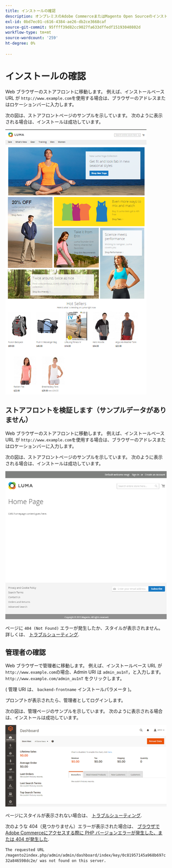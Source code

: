 ```yaml
---
title: インストールの確認
description: オンプレミスのAdobe CommerceまたはMagento Open Sourceのインストールが正常に完了したことを確認するには、次の手順に従います。
exl-id: 0bd7ec01-c616-4384-ae26-db2ce3668caf
source-git-commit: 95ffff39d82cc9027fa633dffedf15193040802d
workflow-type: tm+mt
source-wordcount: '259'
ht-degree: 0%

---
```


# インストールの確認

Web ブラウザーのストアフロントに移動します。 例えば、インストールベース URL が `http://www.example.com`を使用する場合は、ブラウザーのアドレスまたはロケーションバーに入力します。

次の図は、ストアフロントページのサンプルを示しています。 次のように表示される場合は、インストールは成功しています。

![Luma テーマを使用したストアフロント](../../assets/installation/install-success_store-luma.png)

## ストアフロントを検証します（サンプルデータがありません）

Web ブラウザーのストアフロントに移動します。 例えば、インストールベース URL が `http://www.example.com`を使用する場合は、ブラウザーのアドレスまたはロケーションバーに入力します。

次の図は、ストアフロントページのサンプルを示しています。 次のように表示される場合は、インストールは成功しています。

![インストールが成功したことを確認するストアフロント](../../assets/installation/install-success_store.png)

ページに `404 (Not Found)` エラーが発生したか、スタイルが表示されません。詳しくは、 [トラブルシューティング](https://support.magento.com/hc/en-us/articles/360032994352).

## 管理者の確認

Web ブラウザーで管理者に移動します。 例えば、インストールベース URL が `http://www.example.com`の場合、Admin URI は `admin_au1nT`，と入力します。 `http://www.example.com/admin_au1nT` をクリックします。

( 管理 URI は、 `backend-frontname` インストールパラメータ )。

プロンプトが表示されたら、管理者としてログインします。

次の図は、管理ページのサンプルを示しています。 次のように表示される場合は、インストールは成功しています。

![インストールが成功したことを確認する管理者](../../assets/installation/install_success_admin.png)

ページにスタイルが表示されない場合は、 [トラブルシューティング](https://support.magento.com/hc/en-us/articles/360032994352).

次のような 404（見つかりません）エラーが表示された場合は、 [ブラウザでAdobe Commerceにアクセスする際に PHP バージョンエラーが発生した、または 404 が発生した](https://support.magento.com/hc/en-us/articles/360033117152).

`The requested URL /magento2index.php/admin/admin/dashboard/index/key/0c81957145a968b697c32a846598dc2e/ was not found on this server.`

